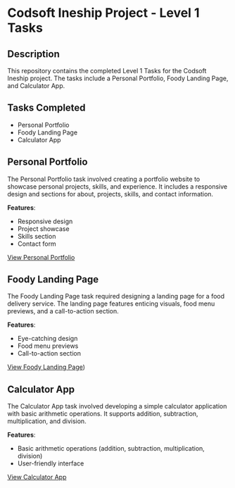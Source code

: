 # Codsoft Ineship Project - Level 1 Tasks

## Description
This repository contains the completed Level 1 Tasks for the Codsoft Ineship project. The tasks include a Personal Portfolio, Foody Landing Page, and Calculator App.

## Tasks Completed
- Personal Portfolio
- Foody Landing Page
- Calculator App

## Personal Portfolio
The Personal Portfolio task involved creating a portfolio website to showcase personal projects, skills, and experience. It includes a responsive design and sections for about, projects, skills, and contact information.


**Features**:
- Responsive design
- Project showcase
- Skills section
- Contact form

[View Personal Portfolio](https://gnsganeshprotfolio.netlify.app)

## Foody Landing Page
The Foody Landing Page task required designing a landing page for a food delivery service. The landing page features enticing visuals, food menu previews, and a call-to-action section.

**Features**:
- Eye-catching design
- Food menu previews
- Call-to-action section

[View Foody Landing Page](https://gnfoodylandingpage.netlify.app))

## Calculator App
The Calculator App task involved developing a simple calculator application with basic arithmetic operations. It supports addition, subtraction, multiplication, and division.

**Features**:
- Basic arithmetic operations (addition, subtraction, multiplication, division)
- User-friendly interface

[View Calculator App](https://gncalculator.netlify.app)
